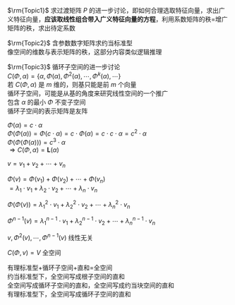  $\rm{Topic1}$ 求过渡矩阵 $P$ 的进一步讨论，即如何合理选取特征向量，求出广义特征向量，**应该取线性组合带入广义特征向量的方程**，利用系数矩阵的秩=增广矩阵的秩，求出待定系数  
  
 $\rm{Topic2}$ 含参数数字矩阵求约当标准型  
像空间的维数与表示矩阵的秩，这部分内容类似逻辑推理  
  
 $\rm{Topic3}$ 循环子空间的进一步讨论  
 $C(\Phi,\alpha)=\{\alpha,\Phi(\alpha),\Phi^2(\alpha),\cdots,\Phi^k(\alpha),\cdots\}$   
若 $C(\Phi,\alpha)$ 是 $m$ 维的，则基只能是前 $m$ 个向量  
循环子空间，可能是从基的角度来研究线性空间的一个推广  
包含 $\alpha$ 的最小 $\Phi$ 不变子空间  
循环子空间的表示矩阵是友阵  
  
 $\Phi(\alpha)=c\cdot\alpha$   
 $\Phi(\Phi(\alpha))=\Phi(c\cdot\alpha)=c\cdot\Phi(\alpha)=c\cdot c\cdot\alpha=c^2\cdot\alpha$   
 $\Phi(\Phi(\Phi(\alpha)))=c^3\cdot\alpha$   
 $\Rightarrow C(\Phi,\alpha)=\mathbf L(\alpha)$   
  
 $v=v_1+v_2+\cdots+v_n$   
  
 $\Phi(v)=\Phi(v_1)+\Phi(v_2)+\cdots+\Phi(v_n)$   
 $=\lambda_1\cdot v_1+\lambda_2\cdot v_2+\cdots+\lambda_n\cdot v_n$   
  
 $\Phi(\Phi(v))=\lambda_1^2\cdot v_1+\lambda_2^2\cdot v_2+\cdots+\lambda_n^2\cdot v_n$   
  
 $\Phi^{n-1}(v)=\lambda_1^{n-1}\cdot v_1+\lambda_2^{n-1}\cdot v_2+\cdots+\lambda_n^{n-1}\cdot v_n$   
  
 $v,\Phi^2(v),\cdots,\Phi^{n-1}(v)$ 线性无关  
  
 $C(\Phi,v)=V$ 全空间  
  
有理标准型+循环子空间+直和=全空间  
约当标准型下，全空间写成根子空间的直和  
全空间写成循环子空间的直和，全空间写成约当块空间的直和  
有理标准型下，全空间写成循环子空间的直和  
